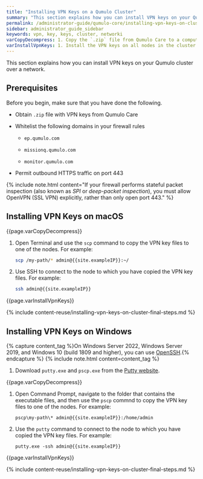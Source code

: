 ```yaml
---
title: "Installing VPN Keys on a Qumulo Cluster"
summary: "This section explains how you can install VPN keys on your Qumulo cluster over a network."
permalink: /administrator-guide/qumulo-core/installing-vpn-keys-on-cluster.html
sidebar: administrator_guide_sidebar
keywords: vpn, key, keys, cluster, networki
varCopyDecompress: 1. Copy the `.zip` file from Qumulo Care to a computer on the same network as your cluster, and decompress the file.
varInstallVpnKeys: 1. Install the VPN keys on all nodes in the cluster.
---
```


This section explains how you can install VPN keys on your Qumulo cluster over a network.

## Prerequisites
Before you begin, make sure that you have done the following.

* Obtain `.zip` file with VPN keys from Qumulo Care

* Whitelist the following domains in your firewall rules

  * `ep.qumulo.com`

  * `missionq.qumulo.com`

  * `monitor.qumulo.com`

* Permit outbound HTTPS traffic on port 443

{% include note.html content="If your firewall performs stateful packet inspection (also known as _SPI_ or _deep-packet inspection_), you must allow OpenVPN (SSL VPN) explicitly, rather than only open port 443." %}


## Installing VPN Keys on macOS
{{page.varCopyDecompress}}

1. Open Terminal and use the `scp` command to copy the VPN key files to one of the nodes. For example:

   ```bash
   scp /my-path/* admin@{{site.exampleIP}}:~/
   ```

1. Use SSH to connect to the node to which you have copied the VPN key files. For example:

   ```bash
   ssh admin@{{site.exampleIP}}
   ```

{{page.varInstallVpnKeys}}

{% include content-reuse/installing-vpn-keys-on-cluster-final-steps.md %}


## Installing VPN Keys on Windows

{% capture content_tag %}On Windows Server 2022, Windows Server 2019, and Windows 10 (build 1809 and higher), you can use [OpenSSH](https://docs.microsoft.com/en-us/windows-server/administration/openssh/openssh_install_firstuse).{% endcapture %}
{% include note.html content=content_tag %}

1. Download `putty.exe` and `pscp.exe` from the [Putty website](https://www.chiark.greenend.org.uk/~sgtatham/putty/latest.html).

{{page.varCopyDecompress}}

1. Open Command Prompt, navigate to the folder that contains the executable files, and then use the `pscp` commnd to copy the VPN key files to one of the nodes. For example:

   ```
   pscp\my-path\* admin@{{site.exampleIP}}:/home/admin
   ```

1. Use the `putty` command to connect to the node to which you have copied the VPN key files. For example:

   ```
   putty.exe -ssh admin@{{site.exampleIP}}
   ```

{{page.varInstallVpnKeys}}

{% include content-reuse/installing-vpn-keys-on-cluster-final-steps.md %}
